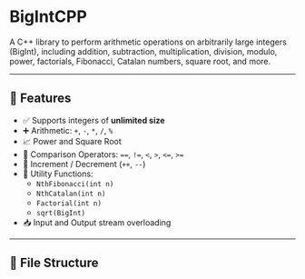 # BigIntCPP

A C++ library to perform arithmetic operations on arbitrarily large integers (BigInt), including addition, subtraction, multiplication, division, modulo, power, factorials, Fibonacci, Catalan numbers, square root, and more.

---

## 🔢 Features

- ✅ Supports integers of **unlimited size**
- ➕ Arithmetic: `+`, `-`, `*`, `/`, `%`
- 📈 Power and Square Root
- 📏 Comparison Operators: `==`, `!=`, `<`, `>`, `<=`, `>=`
- 🔁 Increment / Decrement (`++`, `--`)
- 🧮 Utility Functions:
  - `NthFibonacci(int n)`
  - `NthCatalan(int n)`
  - `Factorial(int n)`
  - `sqrt(BigInt)`
- 📥 Input and Output stream overloading

---

## 📁 File Structure

